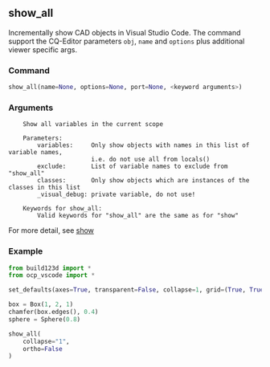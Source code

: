 ## show_all

Incrementally show CAD objects in Visual Studio Code. The command support the CQ-Editor parameters `obj`, `name` and `options` plus additional viewer specific args.

### Command

```python
show_all(name=None, options=None, port=None, <keyword arguments>)
```

### Arguments

```text
    Show all variables in the current scope

    Parameters:
        variables:     Only show objects with names in this list of variable names, 
                       i.e. do not use all from locals()
        exclude:       List of variable names to exclude from "show_all"
        classes:       Only show objects which are instances of the classes in this list
        _visual_debug: private variable, do not use!

    Keywords for show_all:
        Valid keywords for "show_all" are the same as for "show"
```

For more detail, see [show](show.md)

### Example

```python
from build123d import *
from ocp_vscode import *

set_defaults(axes=True, transparent=False, collapse=1, grid=(True, True, True))

box = Box(1, 2, 1)
chamfer(box.edges(), 0.4)
sphere = Sphere(0.8)

show_all(
    collapse="1",
    ortho=False
)
```
